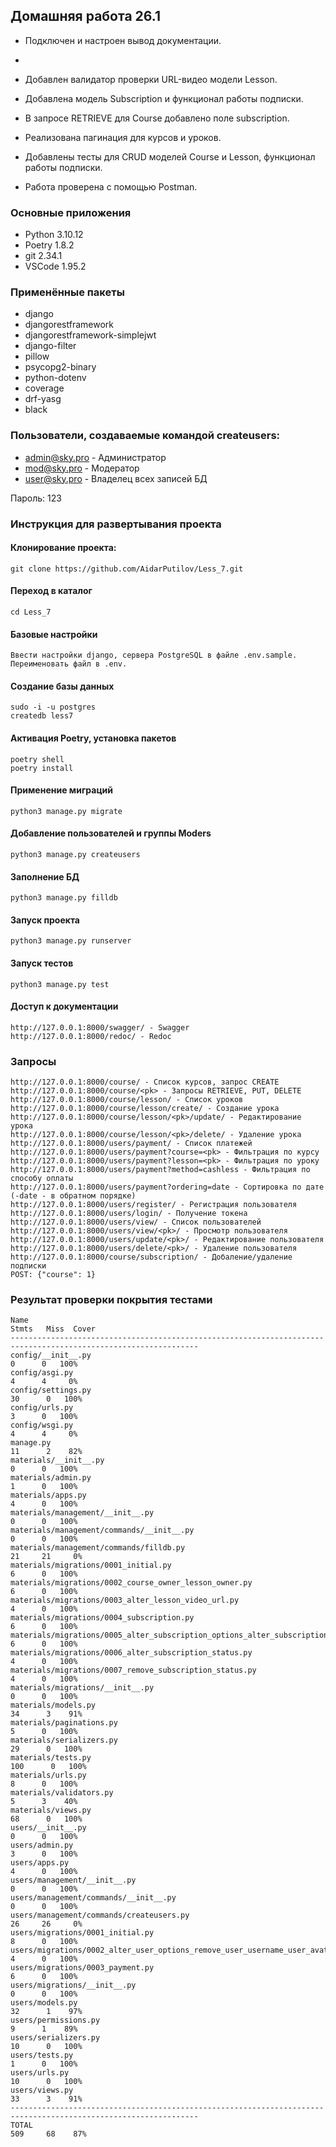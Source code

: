 ## Домашняя работа 26.1
- Подключен и настроен вывод документации.
- 

- Добавлен валидатор проверки URL-видео модели Lesson.
- Добавлена модель Subscription и функционал работы подписки.
- В запросе RETRIEVE для Course добавлено поле subscription.
- Реализована пагинация для курсов и уроков.
- Добавлены тесты для CRUD моделей Course и Lesson, функционал работы подписки.
- Работа проверена с помощью Postman.

### Основные приложения
- Python 3.10.12
- Poetry 1.8.2
- git 2.34.1
- VSCode 1.95.2

### Применённые пакеты
- django
- djangorestframework
- djangorestframework-simplejwt
- django-filter
- pillow
- psycopg2-binary
- python-dotenv
- coverage
- drf-yasg
- black

### Пользователи, создаваемые командой createusers:
- admin@sky.pro - Администратор
- mod@sky.pro - Модератор
- user@sky.pro - Владелец всех записей БД

Пароль: 123

### Инструкция для развертывания проекта

#### Клонирование проекта:
```
git clone https://github.com/AidarPutilov/Less_7.git
```

#### Переход в каталог
```
cd Less_7
```

#### Базовые настройки
```
Ввести настройки django, сервера PostgreSQL в файле .env.sample. Переименовать файл в .env.
```

#### Создание базы данных
```
sudo -i -u postgres
createdb less7
```

#### Активация Poetry, установка пакетов
```
poetry shell
poetry install
```

#### Применение миграций
```
python3 manage.py migrate
```

#### Добавление пользователей и группы Moders
```
python3 manage.py createusers
```

#### Заполнение БД
```
python3 manage.py filldb
```

#### Запуск проекта
```
python3 manage.py runserver
```

#### Запуск тестов
```
python3 manage.py test
```

#### Доступ к документации
```
http://127.0.0.1:8000/swagger/ - Swagger
http://127.0.0.1:8000/redoc/ - Redoc
```

### Запросы
```
http://127.0.0.1:8000/course/ - Список курсов, запрос CREATE
http://127.0.0.1:8000/course/<pk> - Запросы RETRIEVE, PUT, DELETE
http://127.0.0.1:8000/course/lesson/ - Список уроков
http://127.0.0.1:8000/course/lesson/create/ - Создание урока
http://127.0.0.1:8000/course/lesson/<pk>/update/ - Редактирование урока
http://127.0.0.1:8000/course/lesson/<pk>/delete/ - Удаление урока
http://127.0.0.1:8000/users/payment/ - Список платежей
http://127.0.0.1:8000/users/payment?course=<pk> - Фильтрация по курсу
http://127.0.0.1:8000/users/payment?lesson=<pk> - Фильтрация по уроку
http://127.0.0.1:8000/users/payment?method=cashless - Фильтрация по способу оплаты
http://127.0.0.1:8000/users/payment?ordering=date - Сортировка по дате (-date - в обратном порядке)
http://127.0.0.1:8000/users/register/ - Регистрация пользователя
http://127.0.0.1:8000/users/login/ - Получение токена
http://127.0.0.1:8000/users/view/ - Список пользователей
http://127.0.0.1:8000/users/view/<pk>/ - Просмотр пользователя
http://127.0.0.1:8000/users/update/<pk>/ - Редактирование пользователя
http://127.0.0.1:8000/users/delete/<pk>/ - Удаление пользователя
http://127.0.0.1:8000/course/subscription/ - Добаление/удаление подписки
POST: {"course": 1}
```
### Результат проверки покрытия тестами
```
Name                                                                                         Stmts   Miss  Cover
----------------------------------------------------------------------------------------------------------------
config/__init__.py                                                                               0      0   100%
config/asgi.py                                                                                   4      4     0%
config/settings.py                                                                              30      0   100%
config/urls.py                                                                                   3      0   100%
config/wsgi.py                                                                                   4      4     0%
manage.py                                                                                       11      2    82%
materials/__init__.py                                                                            0      0   100%
materials/admin.py                                                                               1      0   100%
materials/apps.py                                                                                4      0   100%
materials/management/__init__.py                                                                 0      0   100%
materials/management/commands/__init__.py                                                        0      0   100%
materials/management/commands/filldb.py                                                         21     21     0%
materials/migrations/0001_initial.py                                                             6      0   100%
materials/migrations/0002_course_owner_lesson_owner.py                                           6      0   100%
materials/migrations/0003_alter_lesson_video_url.py                                              4      0   100%
materials/migrations/0004_subscription.py                                                        6      0   100%
materials/migrations/0005_alter_subscription_options_alter_subscription_course_and_more.py       6      0   100%
materials/migrations/0006_alter_subscription_status.py                                           4      0   100%
materials/migrations/0007_remove_subscription_status.py                                          4      0   100%
materials/migrations/__init__.py                                                                 0      0   100%
materials/models.py                                                                             34      3    91%
materials/paginations.py                                                                         5      0   100%
materials/serializers.py                                                                        29      0   100%
materials/tests.py                                                                             100      0   100%
materials/urls.py                                                                                8      0   100%
materials/validators.py                                                                          5      3    40%
materials/views.py                                                                              68      0   100%
users/__init__.py                                                                                0      0   100%
users/admin.py                                                                                   3      0   100%
users/apps.py                                                                                    4      0   100%
users/management/__init__.py                                                                     0      0   100%
users/management/commands/__init__.py                                                            0      0   100%
users/management/commands/createusers.py                                                        26     26     0%
users/migrations/0001_initial.py                                                                 8      0   100%
users/migrations/0002_alter_user_options_remove_user_username_user_avatar_and_more.py            4      0   100%
users/migrations/0003_payment.py                                                                 6      0   100%
users/migrations/__init__.py                                                                     0      0   100%
users/models.py                                                                                 32      1    97%
users/permissions.py                                                                             9      1    89%
users/serializers.py                                                                            10      0   100%
users/tests.py                                                                                   1      0   100%
users/urls.py                                                                                   10      0   100%
users/views.py                                                                                  33      3    91%
----------------------------------------------------------------------------------------------------------------
TOTAL                                                                                          509     68    87%
```
